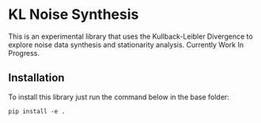 # KL Noise Synthesis

This is an experimental library that uses the Kullback-Leibler 
Divergence to explore noise data synthesis and stationarity
analysis. Currently Work In Progress.

## Installation

To install this library just run the command below in the base folder:
```
pip install -e .
```

